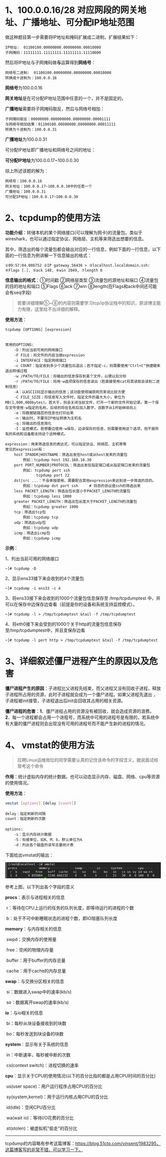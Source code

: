 # 1、100.0.0.16/28 对应网段的网关地址、广播地址、可分配IP地址范围

做这种题目第一步需要将IP地址和掩码扩展成二进制，扩展结果如下：

```
IP地址:  01100100.00000000.00000000.00010000
子网掩码：11111111.11111111.11111111.11110000
```

然后将IP地址与子网掩码做**与**运算得到**网络号**：

```
网络号二进制:  01100100.00000000.00000000.00010000
转换成十进制为：100.0.0.16
```

**网络号**为100.0.0.16



**网关地址**是在可分配IP地址范围中任意的一个，并不是固定的。



**广播地址**需要将子网掩码取反，然后与网络号相加：

```
子网掩码取反：00000000.000000000.00000000.00001111
与网络号相加结果：01100100.00000000.00000000.00011111
转换为十进制为：100.0.0.31
```

**广播地址**为100.0.0.31

可分配IP地址即广播地址和网络号之间的地址：

**可分配IP地址**为100.0.0.17\~100.0.0.30



综上所述该题的解为：

```
网络号：100.0.0.16
网关地址：100.0.0.17~100.0.0.30中的任意一个
广播地址：100.0.0.31
可分配IP地址：100.0.0.17~100.0.0.30
```



# 2、tcpdump的使用方法

**功能介绍**：转储本机的某个网络接口(可以理解为网卡)的流量包。类似于wireshark，也可以通过指定协议、网络层、主机等来筛选出想要的信息。



其中，筛选出的每个流量包都会输出对应的一行信息，例如下面的一行信息，以下面的一行信息为例讲解一下信息输出的格式：
```shell
①09:57:04.086752 ②IP gateway.56436 > ③localhost.localdomain.ssh: ④Flags [.], ⑤ack 148, ⑥win 2049, ⑦length 0
```
**信息输出的格式**：①时间戳 ②网络层类型 ③流量包的源地址和端口 ④流量包的目的地址和端口 ⑤Flags ⑥ack  ⑦win ⑧length(在Flags和ack中间还可能会有seq字段)

> 若要详细理解⑤~⑧的内容则需要学习tcp/ip协议栈中的知识，原谅博主能力有限，这里给不出详细的解释。



**使用方法**：

```shell
tcpdump [OPTIONS] [expression]


常用的OPTIONS:
	-D：列出当前可用的网络接口
	-F FILE：将文件的内容当做expression
	-i INTERFACE：指定网络端口
	-c COUNT：指定收到多少个流量包后退出；若不指定-c，则需要使用"Ctrl+C"快捷键来退出转储过程
	-w /PATH/TO/FILE：将输出的信息保存到某个文件，以便以后分析
	-r /PATH/TO/FILE：将用-w选项保存的信息读出（若直接使用cat将其读取会读到二进制信息）
	-A：以ASCII码显示输出的信息；该功能使得捕获网页来说比较方便
	-C FILE_SIZE：将信息写入文件时，指定文件的最大大小，单位为MB(1,000,000bytes)。若大于，则会关闭当前文件，打开一个新的文件开始记录。第一个保存文件使用-w指定的名称，后续的将在名称后加入数字，该数字从1开始继续向上
	-e：将数据链路层的信息也打印出来
	-n：输出时，不要将IP地址转换为主机名
	-q：将输出的信息简化
	-I：监控模式。若想要边使用-w保存，边读保存的信息，则需要使用这个选项，但不是所有的系统和设备都支持这个这种模式。
	
expression：用来筛选信息的表达式，可以指定协议、网络层、主机等等
常见的expression有：
	host IPADDR|HOSTNAME：筛选出发往host或从host发来的流量包
		例如：tcpdump host 192.168.10.30
	port PORT_NUMBER|PROTOCOL：筛选出发往指定端口或从指定端口发来的流量包
		例如: tcpdump port ssh
			  tcpdump port 22
	dst|src ...：不会单独使用，需要配合其他expression来达到进一步筛选的目的。
		例如：tcpdump dst port ssh		# 将目的协议是ssh的筛选出来
	less PACKET_LENGTH：筛选出包长度小于PACKET_LENGTH的流量包
		例如：tcpdump less 1000
	greater PACKET_LENGTH：筛选出包长度大于PACKET_LENGTH的流量包
		例如：tcpdump greater 1000
	tcp：筛选出tcp包
		例如：tcpdump tcp
	udp：筛选出udp包
		例如：tcpdump udp
	icmp：筛选出icmp包
		例如：tcpdump icmp
```



**示例**：

1、列出当前可用的网络接口

```shell
~]# tcpdump -D
```

2、显示ens33接下来会收到的4个流量包

```shell
~]# tcpdump -i ens33 -c 4
```

3、将ens33接下来会收到的1000个流量包信息保存至 /tmp/tcpdumptest 中，并可以在保存中边保存边查看（前提是你的设备和系统支持监控模式）。

```shell
~]# tcpdump -l > /tmp/tcpdumptest &tail -f /tmp/tcpdumptest
```

4、将eth0接下来会受到的1000个关于http的流量包信息保存至/tmp/tcpdumptest中，并且变保存边看

```shell
~]# tcpdump -l port http > /tmp/tcpdumptest &tail -f /tmp/tcpdumptest
```



# 3、详细叙述僵尸进程产生的原因以及危害

**僵尸进程产生的原因**：子进程比父进程先结束，而父进程又没有回收子进程，释放子进程所占用的资源，此时子进程就会成为一个僵尸进程。如果父进程先退出 ，子进程被init接管，子进程退出后init会回收其占用的相关资源。

**僵尸进程的危害**：**1**、僵尸进程占用的资源没有被回收，就会造成资源的浪费。**2**、每一个进程都会占用一个进程号，而系统中可用的进程号是有限的，若系统中有大量的僵尸进程则会出现没有可用的进程号而不能产生新的进程的情况。



# 4、 vmstat的使用方法

> 应聘Linux运维岗位的同学需要认真的记住该命令的字段含义，据说面试经常考这个命令

**作用**：统计虚拟内存的统计数据。也可以动态显示内存、磁盘、网络、cpu等资源的使用情况。

**使用方法**：

```bash
vmstat [options] [delay [count]]

delay：指定刷新的间隔
count：指定刷新的次数

options:
	-s：显示内存统计数据
	-S：衔接单位，如K、M、b，默认单位为k
	-d：列出各个磁盘的读写总量统计表
```



下面给出vmstat的输出：

![1554864771404](images/1554864771404.png)

参考上图，以下列出各个字段的意义

**procs**：表示与进程相关的信息

​	r：等待在CPU上运行的任务的队列长度，即等待运行的进程的个数

​	b：处于不可中断睡眠状态的进程个数，即IO阻塞队列长度



**memory**：与内存相关的信息

​	swpd：交换内存的使用量

​	free：空闲的物理内存量

​	buffer：用于buffer的内存总量

​	cache：用于cache的内存总量



**swap**：与交换分区相关的信息

​	si：数据进入swap中的速率(kb/s)

​	so：数据离开swap的速率(kb/s)



**io**：与io相关的信息

​	bi：每秒从块设备接收到的块数

​	bo：每秒发送到块设备的块数



**system**：显示有关于系统的信息

​	in：中断速率，每秒被中断的次数

​	cs(context switch)：进程切换的速率



**cpu**：显示关于CPU的使用情况(以下的百分比指的都是占用CPU时间的百分比)

​	us(user space)：用户运行程序占用CPU的百分比

​	sy(system,kernel)：用于运行内核占用CPU的百分比

​	id(idle)：空闲CPU百分比

​	wa(wait io)：等待I/O花费的百分比

​	st(stolen)：被虚拟机"偷走"的百分比





------

tcpdump的内容略有参考这篇博客：https://blog.51cto.com/vinsent/1983295，这篇博客写的非常不错，可以学习一下。
